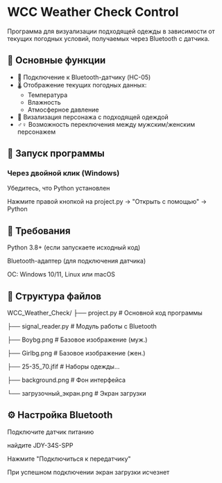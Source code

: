 # WCC Weather Check Control

Программа для визуализации подходящей одежды в зависимости от текущих погодных условий, получаемых через Bluetooth с датчика.

## 📌 Основные функции

- 📡 Подключение к Bluetooth-датчику (HC-05)
- 🌡️ Отображение текущих погодных данных:
  - Температура
  - Влажность
  - Атмосферное давление
- 👕 Визализация персонажа с подходящей одеждой
- ♂️♀️ Возможность переключения между мужским/женским персонажем

## 🚀 Запуск программы
### Через двойной клик (Windows)
Убедитесь, что Python установлен

Нажмите правой кнопкой на project.py → "Открыть с помощью" → Python

## 🔧 Требования
Python 3.8+ (если запускаете исходный код)

Bluetooth-адаптер (для подключения датчика)

ОС: Windows 10/11, Linux или macOS

## 📁 Структура файлов
WCC_Weather_Check/
├── project.py            # Основной код программы

├── signal_reader.py      # Модуль работы с Bluetooth

├── Boybg.png             # Базовое изображение (муж.)

├── Girlbg.png            # Базовое изображение (жен.)

├── 25-35_70.jfif         # Наборы одежды...

├── background.png        # Фон интерфейса

└── загрузочный_экран.png # Экран загрузки


## ⚙️ Настройка Bluetooth
Подключите датчик питанию

найдите JDY-34S-SPP

Нажмите "Подключиться к передатчику"

При успешном подключении экран загрузки исчезнет
